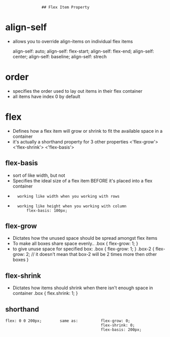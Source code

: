                     ## Flex Item Property
                    
# align-self
* allows you to override align-items on individual flex items

    align-self: auto;
    align-self: flex-start;
    align-self: flex-end;
    align-self: center;
    align-self: baseline;
    align-self: strech
    
    
# order
* specifies the order used to lay out items in their flex container
* all items have index 0 by default


# flex
* Defines how a flex item will grow or shrink to fit the available space in a container
*   it's actually a shorthand property for 3 other properties
        <'flex-grow'>
            <'flex-shrink'>
                <'flex-basis'>

## flex-basis
* sort of like width, but not
*   Specifies the ideal size of a flex item BEFORE it's placed into a flex container
*       working like width when you working with rows
*       working like height when you working with column
            flex-basis: 100px;

## flex-grow
* Dictates how the unused space should be spread amongst flex items
*   To make all boxes share space evenly..
        .box {
            flex-grow: 1;
        }
*   to give unuse space for specified box:
        .box {
            flex-grow: 1;
        }
        .box-2 {
            flex-grow: 2;       // it doesn't mean that box-2 will be 2 times more then other boxes
        }

## flex-shrink
* Dictates how items should shrink when there isn't enough space in container
        .box {
            flex.shrink: 1;
        }

## shorthand
    
    flex: 0 0 200px;        same as:          flex-grow: 0;
                                              flex-shrink: 0;
                                              flex-basis: 200px;  
            
            
        
        